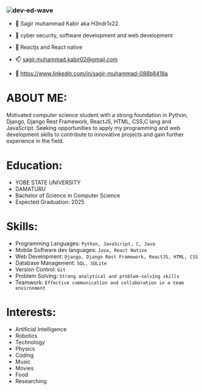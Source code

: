 ### ![dev-ed-wave](https://github.com/Sageer-M-Kabeer/Sageer-M-Kabeer/assets/78979577/480f3171-7099-4a74-86a7-ea35918ea4d5)

- 👋 Sagir muhammad Kabir aka H3ndr1x22
- 👀 cyber security, software development and web development 
- 🌱 Reactjs and React native 
- 📫 sagir.muhammad.kabir02@gmail.com

- 🔗 https://www.linkedin.com/in/sagir-muhammad-088b8418a

# ABOUT ME:
Motivated computer science student with a strong foundation in Python, Django, Django Rest Framework, ReactJS, HTML, CSS,C lang and JavaScript. Seeking opportunities to apply my programming and web development skills to contribute to innovative projects and gain further experience in the field.

# Education:
* YOBE STATE UNIVERSITY
* DAMATURU
* Bachelor of Science in Computer Science
* Expected Graduation: 2025

# Skills:
- Programming Languages: `Python, JavaScript, C, Java`
- Mobile Software dev languages: `Java, React Native`
- Web Development: `Django, Django Rest Framework, ReactJS, HTML, CSS`
- Database Management: `SQL, SQLite`
- Version Control: `Git`
- Problem Solving: `Strong analytical and problem-solving skills`
- Teamwork: `Effective communication and collaboration in a team environment`

# Interests:
  - Artificial Intelligence
  - Robotics
  - Technology
  - Physics
  - Coding
  - Music
  - Movies
  - Food
  - Researching

